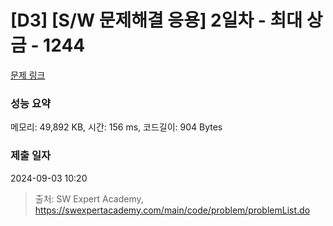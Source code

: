 # [D3] [S/W 문제해결 응용] 2일차 - 최대 상금 - 1244 

[문제 링크](https://swexpertacademy.com/main/code/problem/problemDetail.do?contestProbId=AV15Khn6AN0CFAYD) 

### 성능 요약

메모리: 49,892 KB, 시간: 156 ms, 코드길이: 904 Bytes

### 제출 일자

2024-09-03 10:20



> 출처: SW Expert Academy, https://swexpertacademy.com/main/code/problem/problemList.do
